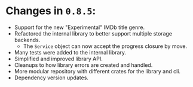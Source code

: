 # Changes in `0.8.5`:

* Support for the new "Experimental" IMDb title genre.
* Refactored the internal library to better support multiple storage backends.
  * The `Service` object can now accept the progress closure by move.
* Many tests were added to the internal library.
* Simplified and improved library API.
* Cleanups to how library errors are created and handled.
* More modular repository with different crates for the library and cli.
* Dependency version updates.
